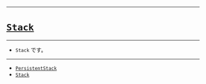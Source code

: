 _____

# [`Stack`](https://github.com/titan-23/Library_py/blob/main/DataStructures/Stack)

_____

- `Stack` です。

_____

- [`PersistentStack`](./PersistentStack.md)
- [`Stack`](./Stack.md)


